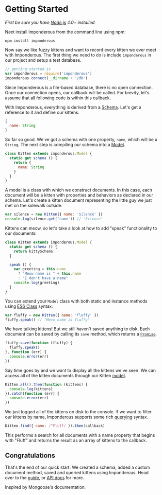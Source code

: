 # Getting Started

_First be sure you have [Node.js](http://nodejs.org/) 4.0+ installed._

Next install Imponderous from the command line using npm:

    npm install imponderous

Now say we like fuzzy kittens and want to record every kitten we ever meet with Imponderous. The first thing we need to do is include `imponderous` in our project and setup a test database.

```js
// getting-started.js
var imponderous = require('imponderous')
imponderous.connect(__dirname + '/db')
```

Since Imponderous is a file-based database, there is no open connection. Once our connection opens, our callback will be called. For brevity, let's assume that all following code is within this callback.

With Imponderous, everything is derived from a [Schema](guide.md). Let's get a reference to it and define our kittens.

```js
{
  name: String
}
```

So far so good. We've got a schema with one property, `name`, which will be a `String`. The next step is compiling our schema into a [Model](models.md).

```js
class Kitten extends imponderous.Model {
  static get schema () {
    return {
      name: String
    }
  }
}
```

A model is a class with which we construct documents. In this case, each document will be a kitten with properties and behaviors as declared in our schema. Let's create a kitten document representing the little guy we just met on the sidewalk outside:

```js
var silence = new Kitten({ name: 'Silence' })
console.log(silence.get('name')) // 'Silence'
```

Kittens can meow, so let's take a look at how to add "speak" functionality to our documents:

```js
class Kitten extends imponderous.Model {
  static get schema () {
    return kittySchema
  }

  speak () {
    var greeting = this.name
      ? "Meow name is " + this.name
      : "I don't have a name"
    console.log(greeting)
  }
}
```

You can extend your `Model` class with both static and instance methods using [ES6 Class](https://developer.mozilla.org/en-US/docs/Web/JavaScript/Reference/Statements/class) syntax:

```js
var fluffy = new Kitten({ name: 'fluffy' })
fluffy.speak() // "Meow name is fluffy"
```

We have talking kittens! But we still haven't saved anything to disk. Each document can be saved by calling its `save` method, which returns a [`Promise`](https://developer.mozilla.org/en-US/docs/Web/JavaScript/Reference/Global_Objects/Promise).

```js
fluffy.save(function (fluffy) {
  fluffy.speak()
}, function (err) {
  console.error(err)
})
```

Say time goes by and we want to display all the kittens we've seen. We can access all of the kitten documents through our Kitten [model](models.md).

```js
Kitten.all().then(function (kittens) {
  console.log(kittens)
}).catch(function (err) {
  console.error(err)
})
```

We just logged all of the kittens on disk to the console. If we want to filter our kittens by name, Imponderous supports some rich [querying](queries.md) syntax.

```js
Kitten.find({ name: /^Fluff/ }).then(callback)
```

This performs a search for all documents with a name property that begins with "Fluff" and returns the result as an array of kittens to the callback.

## Congratulations

That's the end of our quick start. We created a schema, added a custom document method, saved and queried kittens using Imponderous. Head over to the [guide](guide.md), or [API docs](api.md) for more.

Inspired by Mongoose's documentation.
